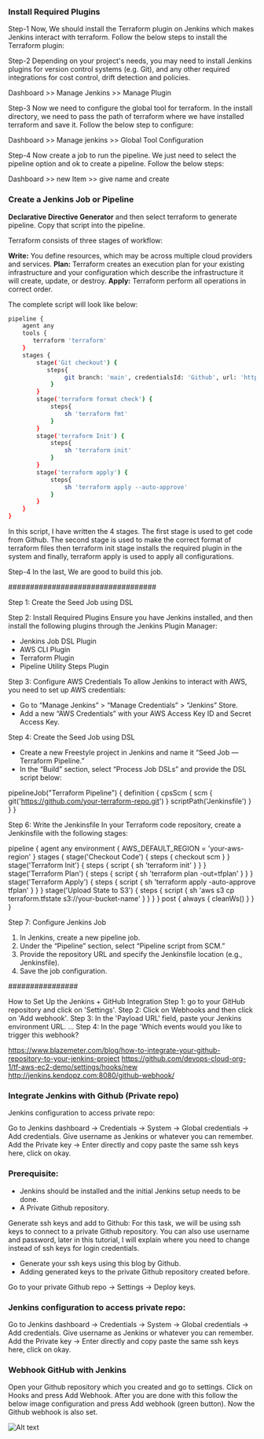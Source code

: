 ### Install Required Plugins

Step-1
Now, We should install the Terraform plugin on Jenkins which makes Jenkins interact with terraform. Follow the below steps to install the Terraform plugin:

Step-2
Depending on your project's needs, you may need to install Jenkins plugins for version control systems (e.g. Git), and any other required integrations for cost control, drift detection and policies.

Dashboard >> Manage Jenkins >> Manage Plugin

Step-3
Now we need to configure the global tool for terraform. In the install directory, we need to pass the path of terraform where we have installed terraform and save it. Follow the below step to configure:

Dashboard >> Manage jenkins >> Global Tool Configuration

Step-4
Now create a job to run the pipeline. We just need to select the pipeline option and ok to create a pipeline. Follow the below steps:

Dashboard >> new Item >> give name and create

### Create a Jenkins Job or Pipeline

**Declarative Directive Generator** and then select terraform to generate pipeline. Copy that script into the pipeline.

Terraform consists of three stages of workflow:

**Write:** You define resources, which may be across multiple cloud providers and services.
**Plan:** Terraform creates an execution plan for your existing infrastructure and your configuration which describe the infrastructure it will create, update, or destroy.
**Apply:**  Terraform perform all operations in correct order.

The complete script will look like below:

```sh
pipeline {
    agent any
    tools {
       terraform 'terraform'
    }
    stages {
        stage('Git checkout') {
           steps{
                git branch: 'main', credentialsId: 'Github', url: 'https://github.com/muzakkirsaifi123/terraform_demo'
            }
        }
        stage('terraform format check') {
            steps{
                sh 'terraform fmt'
            }
        }
        stage('terraform Init') {
            steps{
                sh 'terraform init'
            }
        }
        stage('terraform apply') {
            steps{
                sh 'terraform apply --auto-approve'
            }
        }
    }    
}
```

In this script, I have written the 4 stages. The first stage is used to get code from Github. The second stage is used to make the correct format of terraform files then terraform init stage installs the required plugin in the system and finally, terraform apply is used to apply all configurations.

Step-4
In the last, We are good to build this job.

##################################


Step 1:
Create the Seed Job using DSL


Step 2:
Install Required Plugins Ensure you have Jenkins installed, and then install the following plugins through the Jenkins Plugin Manager:

- Jenkins Job DSL Plugin
- AWS CLI Plugin
- Terraform Plugin
- Pipeline Utility Steps Plugin

Step 3:
Configure AWS Credentials To allow Jenkins to interact with AWS, you need to set up AWS credentials:

- Go to “Manage Jenkins” > “Manage Credentials” > “Jenkins” Store.
- Add a new “AWS Credentials” with your AWS Access Key ID and Secret Access Key.

Step 4:
Create the Seed Job using DSL

- Create a new Freestyle project in Jenkins and name it “Seed Job — Terraform Pipeline.”
- In the “Build” section, select “Process Job DSLs” and provide the DSL script below:

pipelineJob("Terraform Pipeline") {
    definition {
        cpsScm {
            scm {
                git('https://github.com/your-terraform-repo.git')
            }
            scriptPath('Jenkinsfile')
        }
    }
}

Step 6:
Write the Jenkinsfile In your Terraform code repository, create a Jenkinsfile with the following stages:

pipeline {
    agent any
    environment {
        AWS_DEFAULT_REGION = 'your-aws-region'
    }
    stages {
        stage('Checkout Code') {
            steps {
                checkout scm
            }
        }
        stage('Terraform Init') {
            steps {
                script {
                    sh 'terraform init'
                }
            }
        }
        stage('Terraform Plan') {
            steps {
                script {
                    sh 'terraform plan -out=tfplan'
                }
            }
        }
        stage('Terraform Apply') {
            steps {
                script {
                    sh 'terraform apply -auto-approve tfplan'
                }
            }
        }
        stage('Upload State to S3') {
            steps {
                script {
                    sh 'aws s3 cp terraform.tfstate s3://your-bucket-name'
                }
            }
        }
    }
    post {
        always {
            cleanWs()
        }
    }
}

Step 7:
Configure Jenkins Job

1. In Jenkins, create a new pipeline job.
2. Under the “Pipeline” section, select “Pipeline script from SCM.”
3. Provide the repository URL and specify the Jenkinsfile location (e.g., Jenkinsfile).
4. Save the job configuration.

################

How to Set Up the Jenkins + GitHub Integration
Step 1: go to your GitHub repository and click on 'Settings'.
Step 2: Click on Webhooks and then click on 'Add webhook'.
Step 3: In the 'Payload URL' field, paste your Jenkins environment URL. ...
Step 4: In the page 'Which events would you like to trigger this webhook?

https://www.blazemeter.com/blog/how-to-integrate-your-github-repository-to-your-jenkins-project
https://github.com/devops-cloud-org-1/tf-aws-ec2-demo/settings/hooks/new
http://jenkins.kendopz.com:8080/github-webhook/

### Integrate Jenkins with Github (Private repo)

Jenkins configuration to access private repo:

Go to Jenkins dashboard -> Credentials -> System -> Global credentials -> Add credentials. Give username as Jenkins or whatever you can remember. Add the Private key -> Enter directly and copy paste the same ssh keys here, click on okay.

### Prerequisite:
- Jenkins should be installed and the initial Jenkins setup needs to be done.
- A Private Github repository.

Generate ssh keys and add to Github:
For this task, we will be using ssh keys to connect to a private Github repository. You can also use username and password, later in this tutorial, I will explain where you need to change instead of ssh keys for login credentials.

- Generate your ssh keys using this blog by Github.
- Adding generated keys to the private Github repository created before.

Go to your private Github repo -> Settings -> Deploy keys.

### Jenkins configuration to access private repo:
Go to Jenkins dashboard -> Credentials -> System -> Global credentials -> Add credentials.
Give username as Jenkins or whatever you can remember. Add the Private key -> Enter directly and copy paste the same ssh keys here, click on okay.

### Webhook GitHub with Jenkins
Open your Github repository which you created and go to settings. Click on Hooks and press Add Webhook. After you are done with this follow the below image configuration and press Add webhook (green button). Now the Github webhook is also set.


![Alt text](image.png)